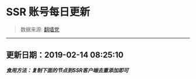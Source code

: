 # SSR 账号每日更新 
> 数据来源: [翻墙党](https://fanqiangdang.com/) 
----------------------------------------------
## 更新日期：2019-02-14 08:25:10 
***食用方法：复制下面的节点到SSR客户端去重添加即可***

 